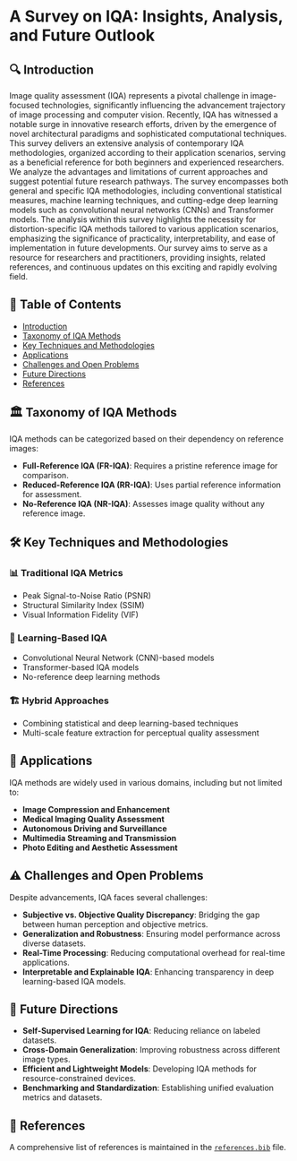 # A Survey on IQA: Insights, Analysis, and Future Outlook

## 🔍 Introduction

Image quality assessment (IQA) represents a pivotal challenge in image-focused technologies, significantly influencing the advancement trajectory of image processing and computer vision. Recently, IQA has witnessed a notable surge in innovative research efforts, driven by the emergence of novel architectural paradigms and sophisticated computational techniques. This survey delivers an extensive analysis of contemporary IQA methodologies, organized according to their application scenarios, serving as a beneficial reference for both beginners and experienced researchers. We analyze the advantages and limitations of current approaches and suggest potential future research pathways. The survey encompasses both general and specific IQA methodologies, including conventional statistical measures, machine learning techniques, and cutting-edge deep learning models such as convolutional neural networks (CNNs) and Transformer models. The analysis within this survey highlights the necessity for distortion-specific IQA methods tailored to various application scenarios, emphasizing the significance of practicality, interpretability, and ease of implementation in future developments. Our survey aims to serve as a resource for researchers and practitioners, providing insights, related references, and continuous updates on this exciting and rapidly evolving field.

## 📜 Table of Contents

- [Introduction](#introduction)
- [Taxonomy of IQA Methods](#taxonomy-of-iqa-methods)
- [Key Techniques and Methodologies](#key-techniques-and-methodologies)
- [Applications](#applications)
- [Challenges and Open Problems](#challenges-and-open-problems)
- [Future Directions](#future-directions)
- [References](#references)

## 🏛 Taxonomy of IQA Methods

IQA methods can be categorized based on their dependency on reference images:

- **Full-Reference IQA (FR-IQA)**: Requires a pristine reference image for comparison.
- **Reduced-Reference IQA (RR-IQA)**: Uses partial reference information for assessment.
- **No-Reference IQA (NR-IQA)**: Assesses image quality without any reference image.

## 🛠 Key Techniques and Methodologies

### 📊 Traditional IQA Metrics
- Peak Signal-to-Noise Ratio (PSNR)
- Structural Similarity Index (SSIM)
- Visual Information Fidelity (VIF)

### 🤖 Learning-Based IQA
- Convolutional Neural Network (CNN)-based models
- Transformer-based IQA models
- No-reference deep learning methods

### 🏗 Hybrid Approaches
- Combining statistical and deep learning-based techniques
- Multi-scale feature extraction for perceptual quality assessment

## 🚀 Applications

IQA methods are widely used in various domains, including but not limited to:

- **Image Compression and Enhancement**
- **Medical Imaging Quality Assessment**
- **Autonomous Driving and Surveillance**
- **Multimedia Streaming and Transmission**
- **Photo Editing and Aesthetic Assessment**

## ⚠ Challenges and Open Problems

Despite advancements, IQA faces several challenges:

- **Subjective vs. Objective Quality Discrepancy**: Bridging the gap between human perception and objective metrics.
- **Generalization and Robustness**: Ensuring model performance across diverse datasets.
- **Real-Time Processing**: Reducing computational overhead for real-time applications.
- **Interpretable and Explainable IQA**: Enhancing transparency in deep learning-based IQA models.

## 🔭 Future Directions

- **Self-Supervised Learning for IQA**: Reducing reliance on labeled datasets.
- **Cross-Domain Generalization**: Improving robustness across different image types.
- **Efficient and Lightweight Models**: Developing IQA methods for resource-constrained devices.
- **Benchmarking and Standardization**: Establishing unified evaluation metrics and datasets.

## 📖 References

A comprehensive list of references is maintained in the [`references.bib`](./references.bib) file.
